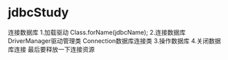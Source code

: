 # jdbcStudy
连接数据库
    1.加载驱动  Class.forName(jdbcName);
    2.连接数据库 DriverManager驱动管理类  Connection数据库连接类
    3.操作数据库
    4.关闭数据库连接   最后要释放一下连接资源
    